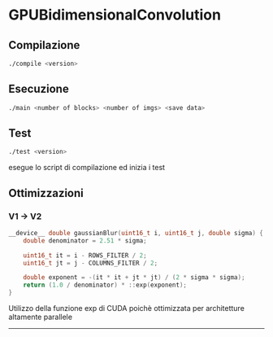 # GPUBidimensionalConvolution
## Compilazione
```bash
./compile <version>
```
## Esecuzione
```bash
./main <number of blocks> <number of imgs> <save data>
```

## Test
```bash
./test <version>
```
esegue lo script di compilazione ed inizia i test

## Ottimizzazioni
### V1 -> V2
```c++
__device__ double gaussianBlur(uint16_t i, uint16_t j, double sigma) {
    double denominator = 2.51 * sigma;

    uint16_t it = i - ROWS_FILTER / 2;
    uint16_t jt = j - COLUMNS_FILTER / 2;

    double exponent = -(it * it + jt * jt) / (2 * sigma * sigma);
    return (1.0 / denominator) * ::exp(exponent);
}
```
Utilizzo della funzione exp di CUDA poichè ottimizzata per architetture altamente parallele
___
